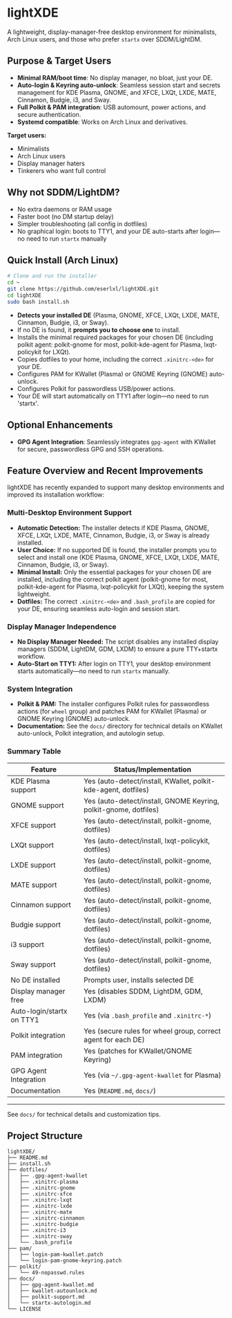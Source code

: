 # lightXDE

A lightweight, display-manager-free desktop environment for minimalists, Arch Linux users, and those who prefer `startx` over SDDM/LightDM.

## Purpose & Target Users
- **Minimal RAM/boot time**: No display manager, no bloat, just your DE.
- **Auto-login & Keyring auto-unlock**: Seamless session start and secrets management for KDE Plasma, GNOME, and XFCE, LXQt, LXDE, MATE, Cinnamon, Budgie, i3, and Sway.
- **Full Polkit & PAM integration**: USB automount, power actions, and secure authentication.
- **Systemd compatible**: Works on Arch Linux and derivatives.

**Target users:**
- Minimalists
- Arch Linux users
- Display manager haters
- Tinkerers who want full control

## Why not SDDM/LightDM?
- No extra daemons or RAM usage
- Faster boot (no DM startup delay)
- Simpler troubleshooting (all config in dotfiles)
- No graphical login: boots to TTY1, and your DE auto-starts after login—no need to run `startx` manually

## Quick Install (Arch Linux)
```sh
# Clone and run the installer
cd ~
git clone https://github.com/eserlxl/lightXDE.git
cd lightXDE
sudo bash install.sh
```

- **Detects your installed DE** (Plasma, GNOME, XFCE, LXQt, LXDE, MATE, Cinnamon, Budgie, i3, or Sway).
- If no DE is found, it **prompts you to choose one** to install.
- Installs the minimal required packages for your chosen DE (including polkit agent: polkit-gnome for most, polkit-kde-agent for Plasma, lxqt-policykit for LXQt).
- Copies dotfiles to your home, including the correct `.xinitrc-<de>` for your DE.
- Configures PAM for KWallet (Plasma) or GNOME Keyring (GNOME) auto-unlock.
- Configures Polkit for passwordless USB/power actions.
- Your DE will start automatically on TTY1 after login—no need to run 'startx'.

## Optional Enhancements
- **GPG Agent Integration**: Seamlessly integrates `gpg-agent` with KWallet for secure, passwordless GPG and SSH operations.


## Feature Overview and Recent Improvements

lightXDE has recently expanded to support many desktop environments and improved its installation workflow:

### Multi-Desktop Environment Support
- **Automatic Detection:** The installer detects if KDE Plasma, GNOME, XFCE, LXQt, LXDE, MATE, Cinnamon, Budgie, i3, or Sway is already installed.
- **User Choice:** If no supported DE is found, the installer prompts you to select and install one (KDE Plasma, GNOME, XFCE, LXQt, LXDE, MATE, Cinnamon, Budgie, i3, or Sway).
- **Minimal Install:** Only the essential packages for your chosen DE are installed, including the correct polkit agent (polkit-gnome for most, polkit-kde-agent for Plasma, lxqt-policykit for LXQt), keeping the system lightweight.
- **Dotfiles:** The correct `.xinitrc-<de>` and `.bash_profile` are copied for your DE, ensuring seamless auto-login and session start.

### Display Manager Independence
- **No Display Manager Needed:** The script disables any installed display managers (SDDM, LightDM, GDM, LXDM) to ensure a pure TTY+startx workflow.
- **Auto-Start on TTY1:** After login on TTY1, your desktop environment starts automatically—no need to run `startx` manually.

### System Integration
- **Polkit & PAM:** The installer configures Polkit rules for passwordless actions (for `wheel` group) and patches PAM for KWallet (Plasma) or GNOME Keyring (GNOME) auto-unlock.
- **Documentation:** See the `docs/` directory for technical details on KWallet auto-unlock, Polkit integration, and autologin setup.

### Summary Table

| Feature                        | Status/Implementation                                      |
|--------------------------------|-----------------------------------------------------------|
| KDE Plasma support             | Yes (auto-detect/install, KWallet, polkit-kde-agent, dotfiles)      |
| GNOME support                  | Yes (auto-detect/install, GNOME Keyring, polkit-gnome, dotfiles)    |
| XFCE support                   | Yes (auto-detect/install, polkit-gnome, dotfiles)                 |
| LXQt support                   | Yes (auto-detect/install, lxqt-policykit, dotfiles)                |
| LXDE support                   | Yes (auto-detect/install, polkit-gnome, dotfiles)                 |
| MATE support                   | Yes (auto-detect/install, polkit-gnome, dotfiles)                 |
| Cinnamon support               | Yes (auto-detect/install, polkit-gnome, dotfiles)                 |
| Budgie support                 | Yes (auto-detect/install, polkit-gnome, dotfiles)                 |
| i3 support                     | Yes (auto-detect/install, polkit-gnome, dotfiles)                 |
| Sway support                   | Yes (auto-detect/install, polkit-gnome, dotfiles)                 |
| No DE installed                | Prompts user, installs selected DE                                |
| Display manager free           | Yes (disables SDDM, LightDM, GDM, LXDM)                           |
| Auto-login/startx on TTY1      | Yes (via `.bash_profile` and `.xinitrc-*`)                        |
| Polkit integration             | Yes (secure rules for wheel group, correct agent for each DE)     |
| PAM integration                | Yes (patches for KWallet/GNOME Keyring)                           |
| GPG Agent Integration          | Yes (via `~/.gpg-agent-kwallet` for Plasma)                       |
| Documentation                  | Yes (`README.md`, `docs/`)                                        |

---
See `docs/` for technical details and customization tips.

## Project Structure
```
lightXDE/
├── README.md
├── install.sh
├── dotfiles/
│   ├── .gpg-agent-kwallet
│   ├── .xinitrc-plasma
│   ├── .xinitrc-gnome
│   ├── .xinitrc-xfce
│   ├── .xinitrc-lxqt
│   ├── .xinitrc-lxde
│   ├── .xinitrc-mate
│   ├── .xinitrc-cinnamon
│   ├── .xinitrc-budgie
│   ├── .xinitrc-i3
│   ├── .xinitrc-sway
│   └── .bash_profile
├── pam/
│   ├── login-pam-kwallet.patch
│   └── login-pam-gnome-keyring.patch
├── polkit/
│   └── 49-nopasswd.rules
├── docs/
│   ├── gpg-agent-kwallet.md
│   ├── kwallet-autounlock.md
│   ├── polkit-support.md
│   └── startx-autologin.md
└── LICENSE
```